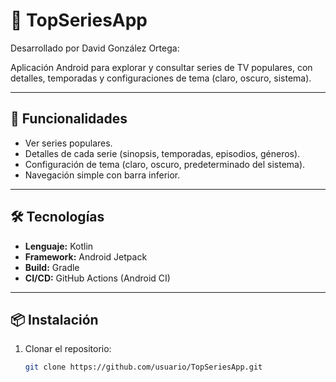 # 📱 TopSeriesApp

Desarrollado por David González Ortega:

Aplicación Android para explorar y consultar series de TV populares, con detalles, temporadas y configuraciones de tema (claro, oscuro, sistema).

---

## 🚀 Funcionalidades
- Ver series populares.
- Detalles de cada serie (sinopsis, temporadas, episodios, géneros).
- Configuración de tema (claro, oscuro, predeterminado del sistema).
- Navegación simple con barra inferior.

---

## 🛠️ Tecnologías
- **Lenguaje:** Kotlin
- **Framework:** Android Jetpack
- **Build:** Gradle
- **CI/CD:** GitHub Actions (Android CI)

---

## 📦 Instalación
1. Clonar el repositorio:
   ```bash
   git clone https://github.com/usuario/TopSeriesApp.git
